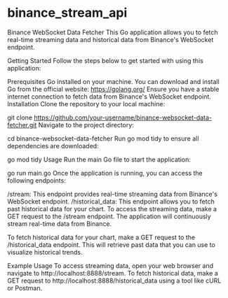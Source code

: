 # binance_stream_api

Binance WebSocket Data Fetcher
This Go application allows you to fetch real-time streaming data and historical data from Binance's WebSocket endpoint.

Getting Started
Follow the steps below to get started with using this application:

Prerequisites
Go installed on your machine. You can download and install Go from the official website: https://golang.org/
Ensure you have a stable internet connection to fetch data from Binance's WebSocket endpoint.
Installation
Clone the repository to your local machine:


git clone https://github.com/your-username/binance-websocket-data-fetcher.git
Navigate to the project directory:


cd binance-websocket-data-fetcher
Run go mod tidy to ensure all dependencies are downloaded:

go mod tidy
Usage
Run the main Go file to start the application:


go run main.go
Once the application is running, you can access the following endpoints:

/stream: This endpoint provides real-time streaming data from Binance's WebSocket endpoint.
/historical_data: This endpoint allows you to fetch past historical data for your chart.
To access the streaming data, make a GET request to the /stream endpoint. The application will continuously stream real-time data from Binance.

To fetch historical data for your chart, make a GET request to the /historical_data endpoint. This will retrieve past data that you can use to visualize historical trends.

Example Usage
To access streaming data, open your web browser and navigate to http://localhost:8888/stream.
To fetch historical data, make a GET request to http://localhost:8888/historical_data using a tool like cURL or Postman.
